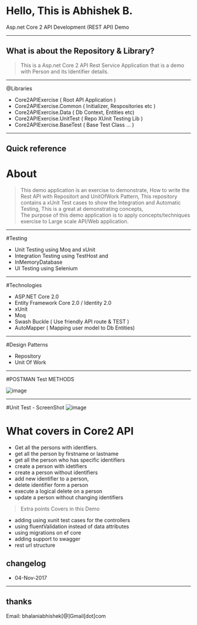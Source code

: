 # Hello, This is Abhishek B.  

Asp.net Core 2 API Development (REST API) Demo

----
## What is about the Repository & Library?


> This is a Asp.net Core 2 API Rest Service Application that is a demo with Person and its Identifier details.

----
@Libraries

* Core2APIExercise ( Root API Application )
* Core2APIExercise.Common ( Initializer, Respositories etc )
* Core2APIExercise.Data ( Db Context, Entities etc)
* Core2APIExercise.UnitTest ( Repo XUnit Testing Lib )
* Core2APIExercise.BaseTest ( Base Test Class ... )

----
## Quick reference
# About 
 
>This demo application is an exercise to demonstrate, How to write the Rest API with Repositort and UnitOfWork Pattern,
This repository contains a xUnit Test cases to show the Integration and Automatic Testing, 
This is a great at demonstrating concepts,  
The purpose of this demo application is to apply concepts/techniques exercise to Large scale API/Web application.
----

#Testing
* Unit Testing using Moq and xUnit
* Integration Testing using TestHost and 
* InMemoryDatabase
* UI Testing using Selenium
----

#Technologies

* ASP.NET Core 2.0
* Entity Framework Core 2.0 / Identity 2.0
* xUnit
* Moq
* Swash Buckle ( Use friendly API route & TEST )
* AutoMapper ( Mapping user model to Db Entities)
----

#Design Patterns

* Repository
* Unit Of Work
----

#POSTMAN Test METHODS

<img src="https://image.ibb.co/gPfxaw/image.png" alt="image" border="0" />

----
#Unit Test - ScreenShot
<img src="https://image.ibb.co/dY5DYG/image.png" alt="image" border="0">


# What covers in Core2 API

*  Get all the persons with identfiers.
*  get all the person by firstname or lastname
*  get all the person who has specific identifiers
*  create a person with idetifiers
*  create a person without identifiers
*  add new identifier to a person,
*  delete identifier form a person
*  execute a logical delete on a person
*  update a person without changing identifiers
    

>Extra points Covers in this Demo
* adding using xunit test cases for the controllers
* using fluentValidation instead of data attributes
* using migrations on ef core
* adding support to swagger
* rest url structure

## changelog
* 04-Nov-2017 

----
## thanks
Email: bhalaniabhishek[@]Gmail[dot]com

 
